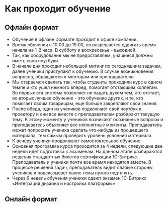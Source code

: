 # Как проходит обучение

## Офлайн формат

- Обучение в офлайн формате проходит в офисе компании.
- Время обучения с 10:00 до 19:00, но разрешается сдвигать время начала на 1-2 часа. В субботу и воскресенье - выходной.
- Так, как оборудование мы не предоставляем, учащиеся должны иметь свои ноутбуки.
- В начале дня проходит небольшой митинг по сегодняшним задачам, далее ученики приступают к обучению. В случае возникновения вопросов, обращаются к менторам или преподавателю.
- Мы стараемся сделать так, чтобы студенты проходили курс в одном темпе и кто ушел немного вперед, помогает отстающим коллегам. Во первых эта система позволяет не падать духом тем, кто отстает, во вторых лучшее обучение - это обучение других, и те, кто помогает своим товарищам, еще больше закрепляют свои знания.
- После обеда, один из учеников подключает свой ноутбук к проектору и они все вместе с преподавателем разбирают текущую тему. К этому моменту у учеников возникают осознанные вопросы и преподаватель объясняет все непонятные моменты. Преподаватель может попросить ученика сделать что-нибудь из прошедшего материала, тем самым проверить уровень усвоения материала.
- К вечеру ученики продолжают самостоятельное обучение.
- Основная программа курса проходится за 4 недели, следующие две недели идет подготовка к экзаменам. На данном этапе разбираются решения стандартных билетов сертификации 1С-Битрикс. Преподаватель и ученики почти все время находятся вместе. В процессе решения задач, преподаватель видит слабые стороны учеников и подсказывает какие темы нужно подтянуть.
- Через 6 недель обучения ученики сдают экзамен 1С-Битрикс «Интеграция дизайна и настройка платформы»

## Онлайн формат

